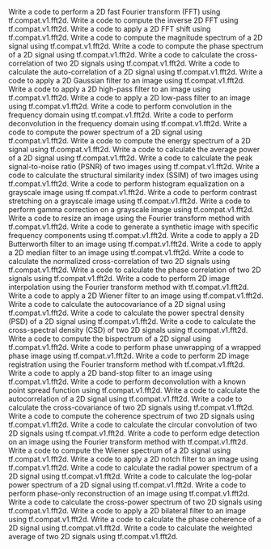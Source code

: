 Write a code to perform a 2D fast Fourier transform (FFT) using tf.compat.v1.fft2d.
Write a code to compute the inverse 2D FFT using tf.compat.v1.fft2d.
Write a code to apply a 2D FFT shift using tf.compat.v1.fft2d.
Write a code to compute the magnitude spectrum of a 2D signal using tf.compat.v1.fft2d.
Write a code to compute the phase spectrum of a 2D signal using tf.compat.v1.fft2d.
Write a code to calculate the cross-correlation of two 2D signals using tf.compat.v1.fft2d.
Write a code to calculate the auto-correlation of a 2D signal using tf.compat.v1.fft2d.
Write a code to apply a 2D Gaussian filter to an image using tf.compat.v1.fft2d.
Write a code to apply a 2D high-pass filter to an image using tf.compat.v1.fft2d.
Write a code to apply a 2D low-pass filter to an image using tf.compat.v1.fft2d.
Write a code to perform convolution in the frequency domain using tf.compat.v1.fft2d.
Write a code to perform deconvolution in the frequency domain using tf.compat.v1.fft2d.
Write a code to compute the power spectrum of a 2D signal using tf.compat.v1.fft2d.
Write a code to compute the energy spectrum of a 2D signal using tf.compat.v1.fft2d.
Write a code to calculate the average power of a 2D signal using tf.compat.v1.fft2d.
Write a code to calculate the peak signal-to-noise ratio (PSNR) of two images using tf.compat.v1.fft2d.
Write a code to calculate the structural similarity index (SSIM) of two images using tf.compat.v1.fft2d.
Write a code to perform histogram equalization on a grayscale image using tf.compat.v1.fft2d.
Write a code to perform contrast stretching on a grayscale image using tf.compat.v1.fft2d.
Write a code to perform gamma correction on a grayscale image using tf.compat.v1.fft2d.
Write a code to resize an image using the Fourier transform method with tf.compat.v1.fft2d.
Write a code to generate a synthetic image with specific frequency components using tf.compat.v1.fft2d.
Write a code to apply a 2D Butterworth filter to an image using tf.compat.v1.fft2d.
Write a code to apply a 2D median filter to an image using tf.compat.v1.fft2d.
Write a code to calculate the normalized cross-correlation of two 2D signals using tf.compat.v1.fft2d.
Write a code to calculate the phase correlation of two 2D signals using tf.compat.v1.fft2d.
Write a code to perform 2D image interpolation using the Fourier transform method with tf.compat.v1.fft2d.
Write a code to apply a 2D Wiener filter to an image using tf.compat.v1.fft2d.
Write a code to calculate the autocovariance of a 2D signal using tf.compat.v1.fft2d.
Write a code to calculate the power spectral density (PSD) of a 2D signal using tf.compat.v1.fft2d.
Write a code to calculate the cross-spectral density (CSD) of two 2D signals using tf.compat.v1.fft2d.
Write a code to compute the bispectrum of a 2D signal using tf.compat.v1.fft2d.
Write a code to perform phase unwrapping of a wrapped phase image using tf.compat.v1.fft2d.
Write a code to perform 2D image registration using the Fourier transform method with tf.compat.v1.fft2d.
Write a code to apply a 2D band-stop filter to an image using tf.compat.v1.fft2d.
Write a code to perform deconvolution with a known point spread function using tf.compat.v1.fft2d.
Write a code to calculate the autocorrelation of a 2D signal using tf.compat.v1.fft2d.
Write a code to calculate the cross-covariance of two 2D signals using tf.compat.v1.fft2d.
Write a code to compute the coherence spectrum of two 2D signals using tf.compat.v1.fft2d.
Write a code to calculate the circular convolution of two 2D signals using tf.compat.v1.fft2d.
Write a code to perform edge detection on an image using the Fourier transform method with tf.compat.v1.fft2d.
Write a code to compute the Wiener spectrum of a 2D signal using tf.compat.v1.fft2d.
Write a code to apply a 2D notch filter to an image using tf.compat.v1.fft2d.
Write a code to calculate the radial power spectrum of a 2D signal using tf.compat.v1.fft2d.
Write a code to calculate the log-polar power spectrum of a 2D signal using tf.compat.v1.fft2d.
Write a code to perform phase-only reconstruction of an image using tf.compat.v1.fft2d.
Write a code to calculate the cross-power spectrum of two 2D signals using tf.compat.v1.fft2d.
Write a code to apply a 2D bilateral filter to an image using tf.compat.v1.fft2d.
Write a code to calculate the phase coherence of a 2D signal using tf.compat.v1.fft2d.
Write a code to calculate the weighted average of two 2D signals using tf.compat.v1.fft2d.